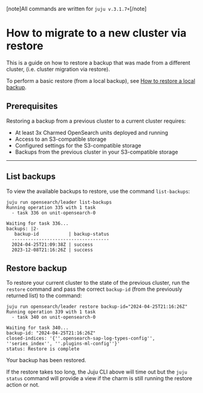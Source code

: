 [note]All commands are written for `juju v.3.1.7+`[/note]

# How to migrate to a new cluster via restore

This is a guide on how to restore a backup that was made from a different cluster, (i.e. cluster migration via restore).

To perform a basic restore (from a local backup), see [How to restore a local backup](/t/14099).

## Prerequisites

Restoring a backup from a previous cluster to a current cluster requires:
* At least 3x Charmed OpenSearch units deployed and running
* Access to an S3-compatible storage
* Configured settings for the S3-compatible storage
* Backups from the previous cluster in your S3-compatible storage

---

## List backups

To view the available backups to restore, use the command `list-backups`:

```none
juju run opensearch/leader list-backups
Running operation 335 with 1 task
  - task 336 on unit-opensearch-0

Waiting for task 336...
backups: |2-
   backup-id           | backup-status
  ------------------------------------
  2024-04-25T21:09:38Z | success
  2023-12-08T21:16:26Z | success
```

## Restore backup

To restore your current cluster to the state of the previous cluster, run the `restore` command and pass the correct `backup-id` (from the previously returned list) to the command:

```none
juju run opensearch/leader restore backup-id="2024-04-25T21:16:26Z"
Running operation 339 with 1 task
  - task 340 on unit-opensearch-0

Waiting for task 340...
backup-id: "2024-04-25T21:16:26Z"
closed-indices: '{''.opensearch-sap-log-types-config'', ''series_index'', ''.plugins-ml-config''}'
status: Restore is complete
```

Your backup has been restored.

If the restore takes too long, the Juju CLI above will time out but the `juju status` command will provide a view if the charm is still running the restore action or not.